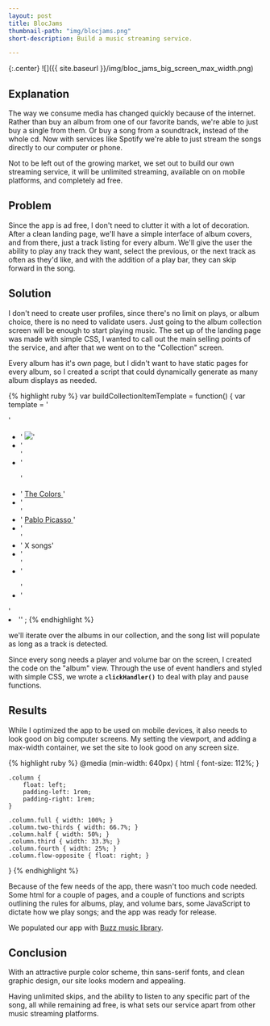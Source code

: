 ```yaml
---
layout: post
title: BlocJams
thumbnail-path: "img/blocjams.png"
short-description: Build a music streaming service.

---
```


{:.center}
![]({{ site.baseurl }}/img/bloc_jams_big_screen_max_width.png)

## Explanation

The way we consume media has changed quickly because of the internet. Rather than buy an album from one of our favorite bands, we're able to just buy a single from them. Or buy a song from a soundtrack, instead of the whole cd. Now with services like Spotify we're able to just stream the songs directly to our computer or phone.

Not to be left out of the growing market, we set out to build our own streaming service, it will be unlimited streaming, available on on mobile platforms, and completely ad free.

## Problem

Since the app is ad free, I don't need to clutter it with a lot of decoration. After a clean landing page, we'll have a simple interface of album covers, and from there, just a track listing for every album. We'll give the user the ability to play any track they want, select the previous, or the next track as often as they'd like, and with the addition of a play bar, they can skip forward in the song.


## Solution

I don't need to create user profiles, since there's no limit on plays, or album choice, there is no need to validate users. Just going to the album collection screen will be enough to start playing music. The set up of the landing page was made with simple CSS, I wanted to call out the main selling points of the service, and after that we went on to the "Collection" screen.

Every album has it's own page, but I didn't want to have static pages for every album, so I created a script that could dynamically generate as many album displays as needed.

{% highlight ruby %}
var buildCollectionItemTemplate = function() {
    var template =
     '<div class="collection-album-container column fourth">'
   + '  <img src="assets/images/album_covers/01.png"/>'
   + '  <div class="collection-album-info caption">'
   + '    <p>'
   + '      <a class="album-name" href="album.html"> The Colors </a>'
   + '      <br/>'
   + '      <a href="album.html"> Pablo Picasso </a>'
   + '      <br/>'
   + '      X songs'
   + '      <br/>'
   + '    </p>'
   + '  </div>'
   + '</div>'
   ;
{% endhighlight %}

we'll iterate over the albums in our collection, and the song list will populate as long as a track is detected.

Since every song needs a player and volume bar on the screen, I created the code on the "album" view. Through the use of event handlers and styled with simple CSS, we wrote a **`clickHandler()`** to deal with play and pause functions.



## Results

While I optimized the app to be used on mobile devices, it also needs to look good on big computer screens. My setting the viewport, and adding a max-width container, we set the site to look good on any screen size.

{% highlight ruby %}
@media (min-width: 640px) {
    html { font-size: 112%; }

    .column {
        float: left;
        padding-left: 1rem;
        padding-right: 1rem;
    }

    .column.full { width: 100%; }
    .column.two-thirds { width: 66.7%; }
    .column.half { width: 50%; }
    .column.third { width: 33.3%; }
    .column.fourth { width: 25%; }
    .column.flow-opposite { float: right; }
}
{% endhighlight %}

Because of the few needs of the app, there wasn't too much code needed. Some html for a couple of pages, and a couple of functions and scripts outlining the rules for albums, play, and volume bars, some JavaScript to dictate how we play songs; and the app was ready for release.

We populated our app with [Buzz music library](http://buzz.jaysalvat.com/).

## Conclusion

With an attractive purple color scheme, thin sans-serif fonts, and clean graphic design, our site looks modern and appealing.

Having unlimited skips, and the ability to listen to any specific part of the song, all while remaining ad free, is what sets our service apart from other music streaming platforms.

